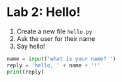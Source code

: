 
# Lab 2: Hello!

1. Create a new file `hello.py`
2. Ask the user for their name
3. Say hello!

```python
name = input('what is your name? ')
reply = 'hello, ' + name + '!'
print(reply)